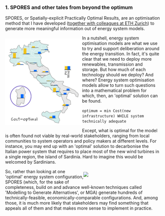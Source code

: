 ### 1. SPORES and other tales from beyond the optimum
SPORES, or Spatially-explicit Practically Optimal Results, are an optimisation method that I have developed ([together with colleagues at ETH Zurich](https://www.cell.com/joule/fulltext/S2542-4351(20)30348-2?_returnURL=https%3A%2F%2Flinkinghub.elsevier.com%2Fretrieve%2Fpii%2FS2542435120303482%3Fshowall%3Dtrue)) to generate more meaningful information out of energy system models. 

<img src="/assets/optimal_italy.png" width="250" align="left" style="padding-top: 10px; padding-bottom: 10px" class="next-to-text"/>

In a nutshell, energy system optimisation models are what we use to try and support deliberation around the energy transition. In fact, it's quite clear that we need to deploy more renewables, transmission and storage. But how much of each technology should we deploy? And where? Energy system optimisation models allow to turn such questions into a mathematical problem for which, then, an 'optimal' solution can be found. 

``` optimum = min Cost(new infrastructure) WHILE system technically adequate ```



Except, what is optimal for the model is often found not viable by real-world stakeholders, ranging from local communities to system operators and policy makers at different levels. For instance, you may end up with an 'optimal' solution to decarbonise the Italian power system that requires to place most of the new wind turbines in a single region, the island of Sardinia. Hard to imagine this would be welcomed by Sardinians.

<img src="/assets/italy_spores_cropped.gif" align="right" width="250" style="padding-top: 10px; padding-bottom: 10px" class="next-to-text" />

So, rather than looking at one 'optimal' energy system configuration, SPORES (which, for the sake of completeness, build on and advance well-known techniques called 'Modelling to Generate Alternatives', or MGA) generate hundreds of technically-feasible, economically-comparable configurations. And, among those, it is much more likely that stakeholders may find something that appeals all of them and that makes more sense to implement in practice.
